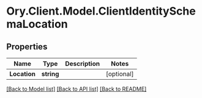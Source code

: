 # Ory.Client.Model.ClientIdentitySchemaLocation

## Properties

Name | Type | Description | Notes
------------ | ------------- | ------------- | -------------
**Location** | **string** |  | [optional] 

[[Back to Model list]](../README.md#documentation-for-models) [[Back to API list]](../README.md#documentation-for-api-endpoints) [[Back to README]](../README.md)

